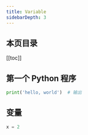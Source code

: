 ```yaml
---
title: Variable
sidebarDepth: 3
---
```


## 本页目录

[[toc]]

## 第一个 Python 程序

```py
print('hello, world')  # 输出
```

## 变量

```py
x = 2
```

<Valine />
